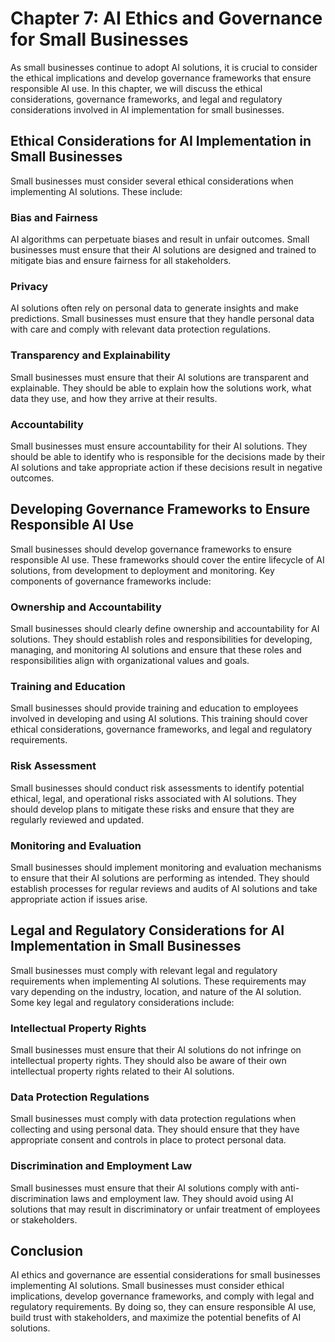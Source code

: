 Chapter 7: AI Ethics and Governance for Small Businesses
========================================================

As small businesses continue to adopt AI solutions, it is crucial to consider the ethical implications and develop governance frameworks that ensure responsible AI use. In this chapter, we will discuss the ethical considerations, governance frameworks, and legal and regulatory considerations involved in AI implementation for small businesses.

Ethical Considerations for AI Implementation in Small Businesses
----------------------------------------------------------------

Small businesses must consider several ethical considerations when implementing AI solutions. These include:

### Bias and Fairness

AI algorithms can perpetuate biases and result in unfair outcomes. Small businesses must ensure that their AI solutions are designed and trained to mitigate bias and ensure fairness for all stakeholders.

### Privacy

AI solutions often rely on personal data to generate insights and make predictions. Small businesses must ensure that they handle personal data with care and comply with relevant data protection regulations.

### Transparency and Explainability

Small businesses must ensure that their AI solutions are transparent and explainable. They should be able to explain how the solutions work, what data they use, and how they arrive at their results.

### Accountability

Small businesses must ensure accountability for their AI solutions. They should be able to identify who is responsible for the decisions made by their AI solutions and take appropriate action if these decisions result in negative outcomes.

Developing Governance Frameworks to Ensure Responsible AI Use
-------------------------------------------------------------

Small businesses should develop governance frameworks to ensure responsible AI use. These frameworks should cover the entire lifecycle of AI solutions, from development to deployment and monitoring. Key components of governance frameworks include:

### Ownership and Accountability

Small businesses should clearly define ownership and accountability for AI solutions. They should establish roles and responsibilities for developing, managing, and monitoring AI solutions and ensure that these roles and responsibilities align with organizational values and goals.

### Training and Education

Small businesses should provide training and education to employees involved in developing and using AI solutions. This training should cover ethical considerations, governance frameworks, and legal and regulatory requirements.

### Risk Assessment

Small businesses should conduct risk assessments to identify potential ethical, legal, and operational risks associated with AI solutions. They should develop plans to mitigate these risks and ensure that they are regularly reviewed and updated.

### Monitoring and Evaluation

Small businesses should implement monitoring and evaluation mechanisms to ensure that their AI solutions are performing as intended. They should establish processes for regular reviews and audits of AI solutions and take appropriate action if issues arise.

Legal and Regulatory Considerations for AI Implementation in Small Businesses
-----------------------------------------------------------------------------

Small businesses must comply with relevant legal and regulatory requirements when implementing AI solutions. These requirements may vary depending on the industry, location, and nature of the AI solution. Some key legal and regulatory considerations include:

### Intellectual Property Rights

Small businesses must ensure that their AI solutions do not infringe on intellectual property rights. They should also be aware of their own intellectual property rights related to their AI solutions.

### Data Protection Regulations

Small businesses must comply with data protection regulations when collecting and using personal data. They should ensure that they have appropriate consent and controls in place to protect personal data.

### Discrimination and Employment Law

Small businesses must ensure that their AI solutions comply with anti-discrimination laws and employment law. They should avoid using AI solutions that may result in discriminatory or unfair treatment of employees or stakeholders.

Conclusion
----------

AI ethics and governance are essential considerations for small businesses implementing AI solutions. Small businesses must consider ethical implications, develop governance frameworks, and comply with legal and regulatory requirements. By doing so, they can ensure responsible AI use, build trust with stakeholders, and maximize the potential benefits of AI solutions.
